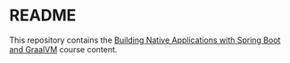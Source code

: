 # README

This repository contains the [Building Native Applications with Spring Boot and GraalVM](https://spring.academy/courses/spring-boot-native) course content.
